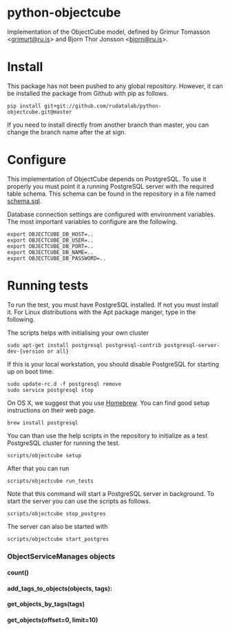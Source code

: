 # python-objectcube
Implementation of the ObjectCube model, defined by Grimur Tomasson
&lt;grimurt@ru.is> and Bjorn Thor Jonsson &lt;bjorn@ru.is>.

# Install
This package has not been pushed to any global repository. However, it can be
installed the package from Github with pip as follows.

    pip install git+git://github.com/rudatalab/python-objectcube.git@master

If you need to install directly from another branch than master, you can change
the branch name after the at sign.

# Configure
This implementation of ObjectCube depends on PostgreSQL. To use it properly you
must point it a running PostgreSQL server with the required table schema.  This
schema can be found in the repository in a file named
[schema.sql](https://raw.githubusercontent.com/rudatalab/python-objectcube/master/schema.sql).

Database connection settings are configured with environment variables. The
most important variables to configure are the following.

    export OBJECTCUBE_DB_HOST=..
    export OBJECTCUBE_DB_USER=..
    export OBJECTCUBE_DB_PORT=..
    export OBJECTCUBE_DB_NAME=..
    export OBJECTCUBE_DB_PASSWORD=..

# Running tests
To run the test, you must have PostgreSQL installed. If not you must install
it. For Linux distributions with the Apt package manger, type in the following.

The scripts helps with initialising your own cluster

    sudo apt-get install postgresql postgresql-contrib postgresql-server-dev-{version or all}

If this is your local workstation, you should disable PostgreSQL for starting
up on boot time.

    sudo update-rc.d -f postgresql remove
    sudo service postgresql stop

On OS X, we suggest that you use [Homebrew](http://brew.sh/). You can find good
setup instructions on their web page.

    brew install postgresql

You can than use the help scripts in the repository to initialize as a test
PostgreSQL cluster for running the test.
    
    scripts/objectcube setup

After that you can run

    scripts/objectcube run_tests

Note that this command will start a PostgreSQL server in background. To start the server you can
use the scripts as follows.

    scripts/objectcube stop_postgres

The server can also be started with

    scripts/objectcube start_postgres


### ObjectServiceManages objects
#### count()
#### add_tags_to_objects(objects, tags):
#### get_objects_by_tags(tags)
#### get_objects(offset=0, limit=10)

